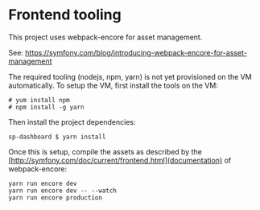 # Frontend tooling

This project uses webpack-encore for asset management.

See: https://symfony.com/blog/introducing-webpack-encore-for-asset-management

The required tooling (nodejs, npm, yarn) is not yet provisioned on the VM automatically. To setup the VM, first install the tools on the VM:

    # yum install npm
    # npm install -g yarn

Then install the project dependencies:

    sp-dashboard $ yarn install

Once this is setup, compile the assets as described by the [http://symfony.com/doc/current/frontend.html](documentation) of webpack-encore:

    yarn run encore dev
    yarn run encore dev -- --watch
    yarn run encore production
